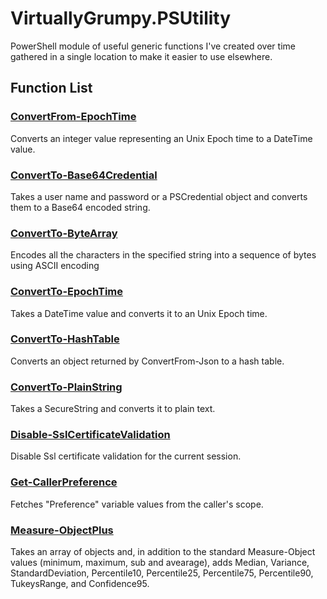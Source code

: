 # VirtuallyGrumpy.PSUtility
PowerShell module of useful generic functions I've created over time gathered
in a single location to make it easier to use elsewhere.

## Function List

### [ConvertFrom-EpochTime](https://github.com/VirtuallyGrumpy/VirtuallyGrumpy.PSUtility/blob/main/Source/docs/ConvertFrom-EpochTime.md)
Converts an integer value representing an Unix Epoch time to a DateTime value.

### [ConvertTo-Base64Credential](https://github.com/VirtuallyGrumpy/VirtuallyGrumpy.PSUtility/blob/main/Source/docs/ConvertTo-Base64Credential.md)
Takes a user name and password or a PSCredential object and converts them to a Base64 encoded string.

### [ConvertTo-ByteArray](https://github.com/VirtuallyGrumpy/VirtuallyGrumpy.PSUtility/blob/main/Source/docs/ConvertTo-ByteArray.md)
Encodes all the characters in the specified string into a sequence of bytes using ASCII encoding

### [ConvertTo-EpochTime](https://github.com/VirtuallyGrumpy/VirtuallyGrumpy.PSUtility/blob/main/Source/docs/ConvertTo-EpochTime.md)
Takes a DateTime value and converts it to an Unix Epoch time.

### [ConvertTo-HashTable](https://github.com/VirtuallyGrumpy/VirtuallyGrumpy.PSUtility/blob/main/Source/docs/ConvertTo-Hashtable.md)
Converts an object returned by ConvertFrom-Json to a hash table.

### [ConvertTo-PlainString](https://github.com/VirtuallyGrumpy/VirtuallyGrumpy.PSUtility/blob/main/Source/docs/ConvertTo-PlainString.md)
Takes a SecureString and converts it to plain text.

### [Disable-SslCertificateValidation](https://github.com/VirtuallyGrumpy/VirtuallyGrumpy.PSUtility/blob/main/Source/docs/Disable-SslCertificateValidation.md)
Disable Ssl certificate validation for the current session.

### [Get-CallerPreference](https://github.com/VirtuallyGrumpy/VirtuallyGrumpy.PSUtility/blob/main/Source/docs/Get-CallerPreference.md)
Fetches "Preference" variable values from the caller's scope.

### [Measure-ObjectPlus](https://github.com/VirtuallyGrumpy/VirtuallyGrumpy.PSUtility/blob/main/Source/docs/Measure-ObjectPlus.md)
Takes an array of objects and, in addition to the standard Measure-Object values (minimum,
maximum, sub and avearage), adds Median, Variance, StandardDeviation, Percentile10,
Percentile25, Percentile75, Percentile90, TukeysRange, and Confidence95.

